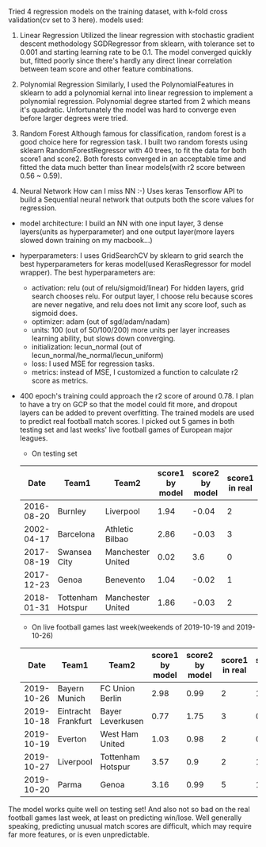 Tried 4 regression models on the training dataset, with k-fold cross validation(cv set to 3 here).
models used:

1. Linear Regression
Utilized the linear regression with stochastic gradient descent methodology SGDRegressor from sklearn, with tolerance set to 0.001 and starting learning rate to be 0.1.
The model converged quickly but, fitted poorly since there's hardly any direct linear correlation between team score and other feature combinations.

2. Polynomial Regression
Similarly, I used the PolynomialFeatures in sklearn to add a polynomial kernal into linear regression to implement a polynomial regression. Polynomial degree started from 2 which means it's quadratic.
Unfortunately the model was hard to converge even before larger degrees were tried.

3. Random Forest
Although famous for classification, random forest is a good choice here for regression task. I built two random forests using sklearn RandomForestRegressor with 40 trees, to fit the data for both score1 and score2.
Both forests converged in an acceptable time and fitted the data much better than linear models(with r2 score between 0.56 ~ 0.59).

4. Neural Network
How can I miss NN :-)
Uses keras Tensorflow API to build a Sequential neural network that outputs both the score values for regression.
- model architecture: I build an NN with one input layer, 3 dense layers(units as hyperparameter) and one output layer(more layers slowed down training on my macbook...)
- hyperparameters: I uses GridSearchCV by sklearn to grid search the best hyperparameters for keras model(used KerasRegressor for model wrapper). The best hyperparameters are:
	* activation: relu (out of relu/sigmoid/linear)
	For hidden layers, grid search chooses relu. For output layer, I choose relu because scores are never negative, and relu does not limit any score loof, such as sigmoid does.
	* optimizer: adam (out of sgd/adam/nadam)
	* units: 100 (out of 50/100/200)
	more units per layer increases learning ability, but slows down converging.
	* initialization: lecun_normal (out of lecun_normal/he_normal/lecun_uniform)
	* loss: I used MSE for regression tasks.
	* metrics: instead of MSE, I customized a function to calculate r2 score as metrics.
- 400 epoch's training could approach the r2 score of around 0.78. I plan to have a try on GCP so that the model could fit more, and dropout layers can be added to prevent overfitting.
The trained models are used to predict real football match scores. I picked out 5 games in both testing set and last weeks' live football games of European major leagues.
	* On testing set
	
	| Date | Team1 | Team2 | score1 by model | score2 by model | score1 in real | score2 in real |
	| --- | --- | --- | --- | --- | --- | --- |
	| 2016-08-20 | Burnley | Liverpool | 1.94 | -0.04 | 2 | 0 |
	| 2002-04-17 | Barcelona | Athletic Bilbao | 2.86 | -0.03 | 3 | 0 |
	| 2017-08-19 | Swansea City | Manchester United | 0.02 | 3.6 | 0 | 4 |
	| 2017-12-23 | Genoa | Benevento | 1.04 | -0.02 | 1 | 0 |
	| 2018-01-31 | Tottenham Hotspur | Manchester United | 1.86 | -0.03 | 2 | 0 |
	
	* On live football games last week(weekends of 2019-10-19 and 2019-10-26)
	
	| Date | Team1 | Team2 | score1 by model | score2 by model | score1 in real | score2 in real |
	| --- | --- | --- | --- | --- | --- | --- |
	| 2019-10-26 | Bayern Munich | FC Union Berlin | 2.98 | 0.99 | 2 | 1 |
	| 2019-10-18 | Eintracht Frankfurt | Bayer Leverkusen | 0.77 | 1.75 | 3 | 0 |
	| 2019-10-19 | Everton | West Ham United | 1.03 | 0.98 | 2 | 0 |
	| 2019-10-27 | Liverpool | Tottenham Hotspur | 3.57 | 0.9 | 2 | 1 |
	| 2019-10-20 | Parma | Genoa | 3.16 | 0.99 | 5 | 1 |
	
The model works quite well on testing set! And also not so bad on the real football games last week, at least on predicting win/lose. Well generally speaking, predicting unusual match scores are difficult, which may require far more features, or is even unpredictable.
